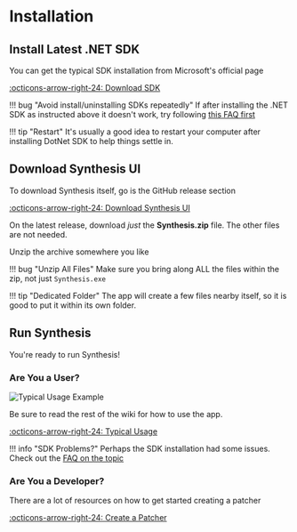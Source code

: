 # Installation
## Install Latest .NET SDK
You can get the typical SDK installation from Microsoft's official page

[:octicons-arrow-right-24: Download SDK](https://dotnet.microsoft.com/download)

!!! bug "Avoid install/uninstalling SDKs repeatedly"
    If after installing the .NET SDK as instructed above it doesn't work, try following [this FAQ first](https://github.com/Mutagen-Modding/Synthesis/discussions/135)

!!! tip "Restart"
    It's usually a good idea to restart your computer after installing DotNet SDK to help things settle in.

## Download Synthesis UI
To download Synthesis itself, go is the GitHub release section

[:octicons-arrow-right-24: Download Synthesis UI](https://github.com/Mutagen-Modding/Synthesis/releases)

On the latest release, download _just_ the **Synthesis.zip** file.  The other files are not needed.

Unzip the archive somewhere you like

!!! bug "Unzip All Files"
    Make sure you bring along ALL the files within the zip, not just `Synthesis.exe`

!!! tip "Dedicated Folder"
    The app will create a few files nearby itself, so it is good to put it within its own folder.

## Run Synthesis
You're ready to run Synthesis!

### Are You a User?

![Typical Usage Example](https://i.imgur.com/Wj2fGaF.gif)

Be sure to read the rest of the wiki for how to use the app.

[:octicons-arrow-right-24: Typical Usage](Typical-Usage.md)

!!! info "SDK Problems?"
    Perhaps the SDK installation had some issues.  Check out the [FAQ on the topic](https://github.com/Mutagen-Modding/Synthesis/discussions/135)

### Are You a Developer?
There are a lot of resources on how to get started creating a patcher

[:octicons-arrow-right-24: Create a Patcher](Create-A-Patcher.md)
